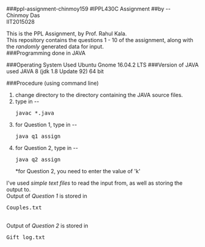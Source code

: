 ###ppl-assignment-chinmoy159
#IPPL430C Assignment
##by --<br>Chinmoy Das<br>IIT2015028

This is the PPL Assignment, by Prof. Rahul Kala.<br>
This repository contains the questions 1 - 10 of the assignment, along with the <i>randomly</i> generated data for input.<br>
###Programming done in JAVA

###Operating System Used
Ubuntu Gnome 16.04.2 LTS
###Version of JAVA used
JAVA 8 (jdk 1.8 Update 92) 64 bit

###Procedure (using command line)
1. change directory to the directory containing the JAVA source files.
2. type in --<pre>javac *.java</pre>
3. for Question 1, type in --<pre>java q1_assign</pre>
4. for Question 2, type in --<pre>java q2_assign</pre>
*for Question 2, you need to enter the value of 'k'

I've used <i>simple text files</i> to read the input from, as well as storing the output to.<br>
Output of <i>Question 1</i> is stored in <pre>Couples.txt</pre><br>
Output of <i>Question 2</i> is stored in <pre>Gift_log.txt</pre>
